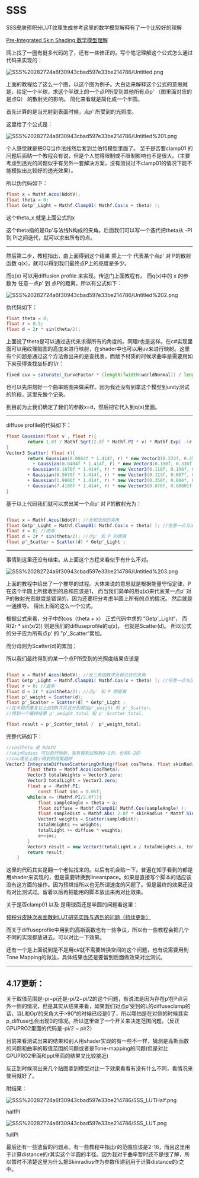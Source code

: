 # SSS

SSS皮肤预积分LUT纹理生成参考这里的数学模型解释有了一个比较好的理解

[Pre-Integrated Skin Shading 数学模型理解](https://zhuanlan.zhihu.com/p/56052015)

网上找了一圈有挺多代码的了，还有一些修正的。写个笔记理解这个公式怎么通过代码来实现的：

![SSS%20282724a6f30943cbad597e33be214786/Untitled.png](SSS%20282724a6f30943cbad597e33be214786/Untitled.png)

上面的教程给了这么一个图，以这个图为例子。大白话来解释这个公式的意思就是，给定一个半球，求这个半球上的一个点P所受到其他所有点p' （图里面对应的是点Q） 的散射光的影响。 简化来看就是简化成一个半圆。

首先计算的是当光射到表面时候，点p' 所受到的光照度。

这里给了个公式是：

![SSS%20282724a6f30943cbad597e33be214786/Untitled%201.png](SSS%20282724a6f30943cbad597e33be214786/Untitled%201.png)

个人感觉就是把OQ当作法线然后套到兰伯特模型里面了。 至于是否要clamp01 的问题后面贴一个教程会有说，但是个人觉得限制或不限制影响也不是很大。（主要考虑到透光的问题似乎有另外一套解决方案，没有测试过不clamp01的情况下能不能模拟出比较好的透光效果）。

所以伪代码如下：

```csharp
float x = Mathf.Acos(NdotV); 
float theta = 0; 
float Getp'_Light = Mathf.Clamp01( Mathf.Cos(x + theta) );
```

这个theta_x 就是上面公式的x

这个theta指的是Op'与法线N构成的夹角。后面我们可以写一个迭代把theta从 -PI 到 PI之间迭代，就可以求出所有的点。

---

然后第二步，教程指出，由上面得到这个结果 乘上一个 代表某个点p' 对 P的散射函数 q(x)，就可以得到我们最终点P上的亮度是多少。

而q(x) 可以用diffusion profile 来实现。传送门上面教程有。 而q(x)中的 x 的参数为 任意一点p' 到 点P的距离。所以有公式如下：

![SSS%20282724a6f30943cbad597e33be214786/Untitled%202.png](SSS%20282724a6f30943cbad597e33be214786/Untitled%202.png)


伪代码如下：

```csharp
float theta = 0; 
float r = 0.5;
float d = 2r * sin(theta/2);
```

上面说了theta是可以通过迭代来求得所有的角度的。同理r也是这样。在c#实现里面可以用纹理贴图的高度来进行映射，在shader中也可以用uv来进行映射。这里有个问题是通过这个方法做出来的是查找表，而赋予材质的时候求曲率是需要用如下来获得查找坐标的1/r：

```glsl
fixed cuv = saturate(_CurveFactor * (length(fwidth(worldNormal)) / length(fwidth(worldPos))))
```

也可以先烘焙好一个曲率贴图来做采样。因为我还没有到拿这个模型到unity测试的阶段，这里先做个记录。

到目前为止我们确定了我们的参数x=d，然后把它代入到q(x)里面。

---

diffuse profile的代码如下：

```csharp
float Gaussian(float v , float r){
        return 1.0f / Mathf.Sqrt(2.0f * Mathf.PI * v) * Mathf.Exp( -(r * r) / (2 * v) ); //2piv用的是根号还是2不确认    
}
Vector3 Scatter( float r){
        return Gaussian(0.0064f * 1.414f, r) * new Vector3(0.233f, 0.455f, 0.649f) 
          + Gaussian(0.0484f * 1.414f, r) * new Vector3(0.100f, 0.336f, 0.344f)
        + Gaussian(0.1870f * 1.414f, r) * new Vector3(0.118f, 0.198f, 0.000f)
        + Gaussian(0.5670f * 1.414f, r) * new Vector3(0.113f, 0.007f, 0.007f) 
        + Gaussian(1.9900f * 1.414f, r) * new Vector3(0.358f, 0.004f, 0.00001f) 
        + Gaussian(7.4100f * 1.414f, r) * new Vector3(0.078f, 0.00001f, 0.00001f); 
}
```



基于以上代码我们就可以求出某一个点p' 对 P的散射光为：

```csharp

float x = Mathf.Acos(NdotV); //光和法线的夹角
float Getp'_Light = Mathf.Clamp01( Mathf.Cos(x + theta) ); //任意一点与法线的夹角
float r = 0; //曲率
float d = 2r * sin(theta/2); //点p' 和 P 的距离
float p'_Scatter = Scatter(d) * Getp'_Light ;
```

---

事情到这里还没有结束。从上面这个方程来看似乎有什么不对。

![SSS%20282724a6f30943cbad597e33be214786/Untitled%203.png](SSS%20282724a6f30943cbad597e33be214786/Untitled%203.png)

上面的教程中给出了一个推导的过程。大体来说的意思就是根据能量守恒定律，P在这个半圆上所接收到的总和应该是1， 而当我们简单的用q(x)来代表某一点p’ 对 P的散射光贡献度是错误的，因为还要积分考虑半圆上所有的点的情况。 然后就是一通推导。 得出上面的这么一个公式。 

根据公式来看，分子中的cos（theta + x） 正式代码中求的 ”Getp'_Light“， 而R(2r * sin(x/2)) 则是我们的diffuseprofile的q(x)， 也就是Scatter(d)。 所以公式的分子应为所有点p' 的 ”p'_Scatter“累加。

而分母则为Scatter(d)的累加；

所以我们最终得到的某一个点P所受到的光照度结果应该是

```csharp

float x = Mathf.Acos(NdotV); //反三角函数求光和法线的夹角
float Getp'_Light = Mathf.Clamp01( Mathf.Cos(x + theta) ); //任意一点与法线的夹角
float r = 0; //曲率
float d = 2r * sin(theta/2); //点p' 和 P 的距离
float p'_weight = Scatter(d);
float p'_Scatter = Scatter(d) * Getp'_Light ;
//在半圆内重复以上过程N次并且分别累加p'_weight 和 p'_Scatter。
//得到一个最终结果 p'_weight_total 和 p'_Scatter_total.

float result = p'_Scatter_total /  p'_weight_total;
```

完整代码如下：

```csharp
//cosTheta 是 NdotV
//skinRadius 可以自行映射，我有看到过映射0-1的，也有0-2的
//inc理论上越小得到的结果越好
Vector3 IntegrateDiffuseScatteringOnRing(float cosTheta, float skinRadius){ 
        float theta = Mathf.Acos(cosTheta);
        Vector3 totalWeights = Vector3.zero; 
        Vector3 totalLight = Vector3.zero; 
        float a = -Mathf.PI; 
	        const float inc = 0.05f;
        while(a <= (Mathf.PI/2.0f)){ 
            float sampleAngle = theta + a;
            float diffuse = Mathf.Clamp01( Mathf.Cos(sampleAngle) ); 
            float sampleDist = Mathf.Abs( 2.0f * skinRadius * Mathf.Sin(a * 0.5f) ); 
            Vector3 weights = Scatter(sampleDist);
            totalWeights += weights; 
            totalLight += diffuse * weights; 
            a+=inc; 
        }
        Vector3 result = new Vector3(totalLight.x / totalWeights.x, totalLight.y / totalWeights.y, totalLight.z / totalWeights.z);
        return result;
    }
```

这里的代码其实是翻一个老帖找来的。以后有机会贴一下。普遍在知乎看到的都是用shader来实现的，但是需要转换到linearspace。如果是直接写个脚本的话应该没有这方面的操作。因为预烘焙所以也无所谓速度的问题了。但是最终的效果还没有对比测试过。留着以后再把能用的脚本放出来再对比效果。

关于是否clamp01 以及 是用球面还是半圆的问题看这里：

[预积分皮肤次表面散射LUT研究实践与遇到的问题（持续更新）](https://zhuanlan.zhihu.com/p/304213775)

而关于diffuseprofile中用到的高斯函数也有一些争议，所以有一些教程会把几个不同的实现都放进去。可以对比一下效果。

还有一个是上面说到是不是用c#就不需要转换空间的这个问题，也有说需要用到Tone Mapping的做法，具体结果也还是要留到后面做效果对比测试。

---

## 4.17更新：

关于取值范围是-pi~pi还是-pi/2~pi/2的这个问题，有说法是因为存在p‘在P点另外一侧的情况，但是其实从结果来看，如果我们对点p’受到的L的diffuseclamp的话，当L和Op‘的夹角大于>90°的时候已经是0了，所以哪怕是在对侧的时候其实p_diffuse也会出现0的情况。所以这里做了一个开关来决定范围问题。（反正GPUPRO2里面的代码是-pi/2 ~ pi/2）

目前来看测试出来的结果和别人用shader实现的有一些不一样，猜测是高斯函数的问题和曲率的取值范围的问题或者是Tone-mapping的问题(但是对比GPUPRO2里面和ppt里面的结果又比较接近)

反正到时候测出来几个贴图拿到模型对比一下效果看看有没有什么不同，看情况来使用就好了。

附结果：

![SSS%20282724a6f30943cbad597e33be214786/SSS_LUTHalf.png](SSS%20282724a6f30943cbad597e33be214786/SSS_LUTHalf.png)

halfPI

![SSS%20282724a6f30943cbad597e33be214786/SSS_LUT.png](SSS%20282724a6f30943cbad597e33be214786/SSS_LUT.png)

fullPI


最后还有一些遗留的问题点。有一些教程中指出r的范围应该是2-16，而且这里用于计算distance的r其实这个半圆的半径。因为我对于曲率暂时还不是很了解，所以暂时不清楚这里为什么把Skinradius作为参数传递到用于计算distance的r之中。
